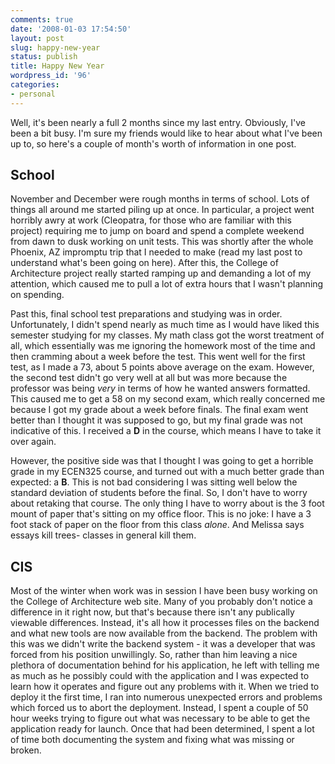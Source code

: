 ```yaml
---
comments: true
date: '2008-01-03 17:54:50'
layout: post
slug: happy-new-year
status: publish
title: Happy New Year
wordpress_id: '96'
categories:
- personal
---
```


Well, it's been nearly a full 2 months since my last entry. Obviously, I've been a bit busy. I'm sure my friends would like to hear about what I've been up to, so here's a couple of month's worth of information in one post.

<h2>School</h2>

November and December were rough months in terms of school. Lots of things all around me started piling up at once. In particular, a project went horribly awry at work (Cleopatra, for those who are familiar with this project) requiring me to jump on board and spend a complete weekend from dawn to dusk working on unit tests. This was shortly after the whole Phoenix, AZ impromptu trip that I needed to make (read my last post to understand what's been going on here). After this, the College of Architecture project really started ramping up and demanding a lot of my attention, which caused me to pull a lot of extra hours that I wasn't planning on spending.

Past this, final school test preparations and studying was in order. Unfortunately, I didn't spend nearly as much time as I would have liked this semester studying for my classes. My math class got the worst treatment of all, which essentially was me ignoring the homework most of the time and then cramming about a week before the test. This went well for the first test, as I made a 73, about 5 points above average on the exam. However, the second test didn't go very well at all but was more because the professor was being _very_ in terms of how he wanted answers formatted. This caused me to get a 58 on my second exam, which really concerned me because I got my grade about a week before finals. The final exam went better than I thought it was supposed to go, but my final grade was not indicative of this. I received a <strong>D</strong> in the course, which means I have to take it over again. 

However, the positive side was that I thought I was going to get a horrible grade in my ECEN325 course, and turned out with a much better grade than expected: a <strong>B</strong>. This is not bad considering I was sitting well below the standard deviation of students before the final. So, I don't have to worry about retaking that course. The only thing I have to worry about is the 3 foot mount of paper that's sitting on my office floor. This is no joke: I have a 3 foot stack of paper on the floor from this class _alone_. And Melissa says essays kill trees- classes in general kill them. 

<h2>CIS</h2>

Most of the winter when work was in session I have been busy working on the College of Architecture web site. Many of you probably don't notice a difference in it right now, but that's because there isn't any publically viewable differences. Instead, it's all how it processes files on the backend and what new tools are now available from the backend. The problem with this was we didn't write the backend system - it was a developer that was forced from his position unwillingly. So, rather than him leaving a nice plethora of documentation behind for his application, he left with telling me as much as he possibly could with the application and I was expected to learn how it operates and figure out any problems with it. When we tried to deploy it the first time, I ran into numerous unexpected errors and problems which forced us to abort the deployment. Instead, I spent a couple of 50 hour weeks trying to figure out what was necessary to be able to get the application ready for launch. Once that had been determined, I spent a lot of time both documenting the system and fixing what was missing or broken. 
